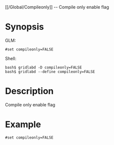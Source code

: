 [[/Global/Compileonly]] -- Compile only enable flag

# Synopsis
GLM:
~~~
#set compileonly=FALSE
~~~
Shell:
~~~
bash$ gridlabd -D compileonly=FALSE
bash$ gridlabd --define compileonly=FALSE
~~~

# Description

Compile only enable flag

# Example

~~~
#set compileonly=FALSE
~~~
